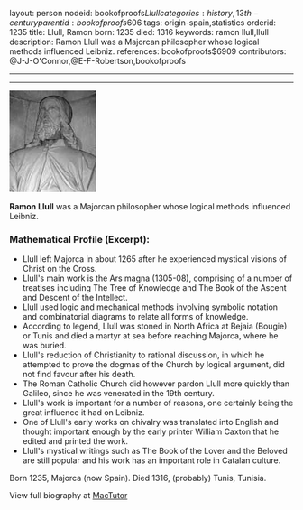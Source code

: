 layout: person
nodeid: bookofproofs$Llull
categories: history,13th-century
parentid: bookofproofs$606
tags: origin-spain,statistics
orderid: 1235
title: Llull, Ramon
born: 1235
died: 1316
keywords: ramon llull,llull
description: Ramon Llull was a Majorcan philosopher whose logical methods influenced Leibniz.
references: bookofproofs$6909
contributors: @J-J-O'Connor,@E-F-Robertson,bookofproofs

---



---

![Llull.jpg](https://github.com/bookofproofs/bookofproofs.github.io/blob/main/_sources/_assets/images/portraits/Llull.jpg?raw=true)

**Ramon Llull** was a Majorcan philosopher whose logical methods influenced Leibniz.

### Mathematical Profile (Excerpt):
* Llull left Majorca in about 1265 after he experienced mystical visions of Christ on the Cross.
* Llull's main work is the Ars magna (1305-08), comprising of a number of treatises including The Tree of Knowledge and The Book of the Ascent and Descent of the Intellect.
* Llull used logic and mechanical methods involving symbolic notation and combinatorial diagrams to relate all forms of knowledge.
* According to legend, Llull was stoned in North Africa at Bejaia (Bougie) or Tunis and died a martyr at sea before reaching Majorca, where he was buried.
* Llull's reduction of Christianity to rational discussion, in which he attempted to prove the dogmas of the Church by logical argument, did not find favour after his death.
* The Roman Catholic Church did however pardon Llull more quickly than Galileo, since he was venerated in the 19th  century.
* Llull's work is important for a number of reasons, one certainly being the great influence it had on Leibniz.
* One of Llull's early works on chivalry was translated into English and thought important enough by the early printer William Caxton that he edited and printed the work.
* Llull's mystical writings such as The Book of the Lover and the Beloved are still popular and his work has an important role in Catalan culture.

Born 1235, Majorca (now Spain). Died 1316, (probably) Tunis, Tunisia.

View full biography at [MacTutor](https://mathshistory.st-andrews.ac.uk/Biographies/Llull/)
